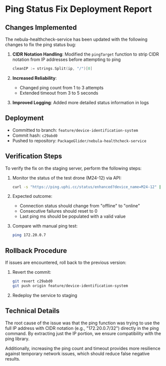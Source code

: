 # Ping Status Fix Deployment Report

## Changes Implemented

The nebula-healthcheck-service has been updated with the following changes to fix the ping status bug:

1. **CIDR Notation Handling**: Modified the `pingTarget` function to strip CIDR notation from IP addresses before attempting to ping
   ```go
   cleanIP := strings.Split(ip, "/")[0]
   ```

2. **Increased Reliability**: 
   - Changed ping count from 1 to 3 attempts
   - Extended timeout from 3 to 5 seconds

3. **Improved Logging**: Added more detailed status information in logs

## Deployment

- Committed to branch: `feature/device-identification-system`
- Commit hash: `c29abd0`
- Pushed to repository: `PackageGlider/nebula-healthcheck-service`

## Verification Steps

To verify the fix on the staging server, perform the following steps:

1. Monitor the status of the test drone (M24-12) via API:
   ```bash
   curl -s "https://ping.uphi.cc/status/enhanced?device_name=M24-12" | jq '.'
   ```

2. Expected outcome:
   - Connection status should change from "offline" to "online"
   - Consecutive failures should reset to 0
   - Last ping ms should be populated with a valid value

3. Compare with manual ping test:
   ```bash
   ping 172.20.0.7
   ```

## Rollback Procedure

If issues are encountered, roll back to the previous version:

1. Revert the commit:
   ```bash
   git revert c29abd0
   git push origin feature/device-identification-system
   ```

2. Redeploy the service to staging

## Technical Details

The root cause of the issue was that the ping function was trying to use the full IP address with CIDR notation (e.g., "172.20.0.7/32") directly in the ping command. By extracting just the IP portion, we ensure compatibility with the ping library.

Additionally, increasing the ping count and timeout provides more resilience against temporary network issues, which should reduce false negative results.
